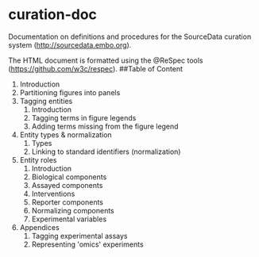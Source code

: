 # curation-doc
Documentation on definitions and procedures for the SourceData curation system (http://sourcedata.embo.org).

The HTML document is formatted using the @ReSpec tools (https://github.com/w3c/respec). 
##Table of Content

1. Introduction
2. Partitioning figures into panels
3. Tagging entities
   1. Introduction
   2. Tagging terms in figure legends
   3. Adding terms missing from the figure legend
4. Entity types & normalization
   1. Types
   2. Linking to standard identifiers (normalization)
5. Entity roles
   1. Introduction
   2. Biological components
   3. Assayed components
   4. Interventions
   5. Reporter components
   6. Normalizing components
   7. Experimental variables
6. Appendices
   1. Tagging experimental assays
   2. Representing 'omics' experiments
